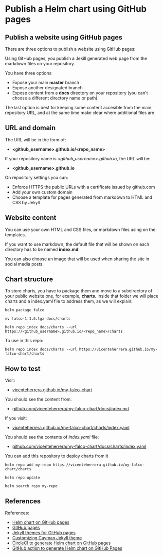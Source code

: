 # Publish a Helm chart using GitHub pages

## Publish a website using GitHub pages

There are three options to publish a website using GitHub pages:

Using GitHub pages, you publish a Jekill generated web page from the markdown files on your repository.

You have three options:

* Expose your main **master** branch
* Expose another designated branch
* Expose content from a **docs** directory on your repository (you can't choose a different directory name or path)

The last option is best for keeping some content accesible from the main repository URL, and at the same time make clear where additional files are.

## URL and domain

The URL will be in the form of:
* **\<github_username\>.github.io/\<repo_name\>**

If your repository name is _\<github_username\>.github.io_, the URL will be:
* **\<github_username\>.github.io**

On repository settings you can:

* Enforce HTTPS the public URLs with a certificate issued by github.com
* Add your own custom domain
* Choose a template for pages generated from markdown to HTML and CSS by Jekyll

## Website content

You can use your own HTML and CSS files, or markdown files using on the templates.

If you want to use markdown, the default file that will be shown on each directory has to be named **index.md**

You can also choose an image that will be used when sharing the site in social media posts.

## Chart structure

To store charts, you have to package them and move to a subdirectory of your public website one, for example, **charts**.
Inside that folder we will place charts and a index.yaml file to address them, as we will explain:

```
helm package falco

mv falco-1.1.6.tgz docs/charts

helm repo index docs/charts --url https://<github_username>.github.io/<repo_name>/charts
```

To use in this repo:
```
helm repo index docs/charts --url https://vicenteherrera.github.io/my-falco-chart/charts
```

## How to test

Visit:
* [vicenteherrera.github.io/my-falco-chart](https://vicenteherrera.github.io/my-falco-chart)

You should see the content from:
* [github.com/vicenteherrera/my-falco-chart/docs/index.md](https://github.com/vicenteherrera/my-falco-chart/docs/index.md)

If you visit:
* [vicenteherrera.github.io/my-falco-chart/charts/index.yaml](https://vicenteherrera.github.io/my-falco-chart/charts/index.yaml)

You should see the contents of _index.yaml_ file:
* [github.com/vicenteherrera/my-falco-chart/docs/charts/index.yaml](https://github.com/vicenteherrera/my-falco-chart/docs/charts/index.yaml)

You can add this repository to deploy charts from it

```
helm repo add my-repo https://vicenteherrera.github.io/my-falco-chart/charts

helm repo update

helm search repo my-repo
```

## References

References:
* [Helm chart on GitHub pages](https://helm.sh/docs/topics/chart_repository)
* [GitHub pages](https://pages.github.com)
* [Jekyll themes for GitHub pages](https://help.github.com/en/github/working-with-github-pages/adding-a-theme-to-your-github-pages-site-with-the-theme-chooser)
* [Customizing Cayman Jekyll theme](https://github.com/pages-themes/cayman)
* [CircleCI to generate Helm chart on GitHub pages](https://github.com/int128/helm-github-pages)
* [GitHub action to generate Helm chart on GitHub Pages](https://medium.com/@stefanprodan/automate-helm-chart-repository-publishing-with-github-actions-and-pages-8a374ce24cf4)